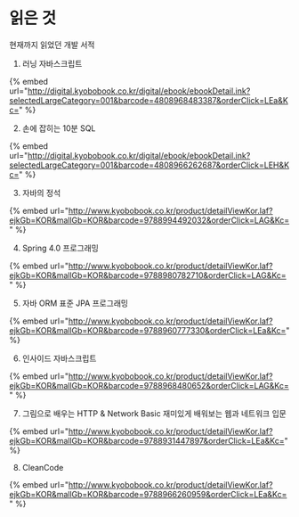 # 읽은 것

 현재까지 읽었던 개발 서적

 1. 러닝 자바스크립트 

{% embed url="http://digital.kyobobook.co.kr/digital/ebook/ebookDetail.ink?selectedLargeCategory=001&barcode=4808968483387&orderClick=LEa&Kc=" %}

 2. 손에 잡히는 10분 SQL 

{% embed url="http://digital.kyobobook.co.kr/digital/ebook/ebookDetail.ink?selectedLargeCategory=001&barcode=4808966262687&orderClick=LEH&Kc=" %}

 3. 자바의 정석

{% embed url="http://www.kyobobook.co.kr/product/detailViewKor.laf?ejkGb=KOR&mallGb=KOR&barcode=9788994492032&orderClick=LAG&Kc=" %}

4. Spring 4.0 프로그래밍

{% embed url="http://www.kyobobook.co.kr/product/detailViewKor.laf?ejkGb=KOR&mallGb=KOR&barcode=9788980782710&orderClick=LAG&Kc=" %}

5. 자바 ORM 표준 JPA 프로그래밍

{% embed url="http://www.kyobobook.co.kr/product/detailViewKor.laf?ejkGb=KOR&mallGb=KOR&barcode=9788960777330&orderClick=LEa&Kc=" %}

6.  인사이드 자바스크립트

{% embed url="http://www.kyobobook.co.kr/product/detailViewKor.laf?ejkGb=KOR&mallGb=KOR&barcode=9788968480652&orderClick=LAG&Kc=" %}

7. 그림으로 배우는 HTTP & Network Basic 재미있게 배워보는 웹과 네트워크 입문

{% embed url="http://www.kyobobook.co.kr/product/detailViewKor.laf?ejkGb=KOR&mallGb=KOR&barcode=9788931447897&orderClick=LEa&Kc=" %}

8. CleanCode

{% embed url="http://www.kyobobook.co.kr/product/detailViewKor.laf?ejkGb=KOR&mallGb=KOR&barcode=9788966260959&orderClick=LEa&Kc=" %}



